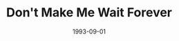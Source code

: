 ---
type: single
title: Don't Make Me Wait Forever
date: 1993-09-01
label: CNR
catalog: 123-456-789
img: /media/singles/dont-make-me-wait-forever.jpg
discs:
  - tracks:
    - Don't Make Me Wait Forever
    - I Need Your Love
credits:
  - key: Artwork
    value: Robby Valentine
---